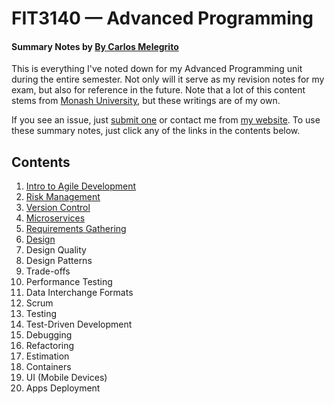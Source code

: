 # FIT3140 — Advanced Programming

#### Summary Notes by [By Carlos Melegrito](http://mlgrto.com)

This is everything I've noted down for my Advanced Programming unit during the entire semester. Not only will it serve as my revision notes for my exam, but also for reference in the future. Note that a lot of this content stems from [Monash University](http://www.monash.edu), but these writings are of my own.

If you see an issue, just [submit one](https://github.com/cjmlgrto/fit3140-notes/issues/new) or contact me from [my website](http://mlgrto.com/). To use these summary notes, just click any of the links in the contents below.

## Contents

1. [Intro to Agile Development](https://github.com/cjmlgrto/fit3140-notes/blob/master/notes/01-agile.md)
2. [Risk Management](https://github.com/cjmlgrto/fit3140-notes/blob/master/notes/02-risks.md)
3. [Version Control](https://github.com/cjmlgrto/fit3140-notes/blob/master/notes/03-git.md)
4. [Microservices](https://github.com/cjmlgrto/fit3140-notes/blob/master/notes/04-microservices.md)
5. [Requirements Gathering](https://github.com/cjmlgrto/fit3140-notes/blob/master/notes/05-requirements.md)
6. [Design](https://github.com/cjmlgrto/fit3140-notes/blob/master/notes/06-design.md)
7. Design Quality
8. Design Patterns
9. Trade-offs
10. Performance Testing
11. Data Interchange Formats
12. Scrum
13. Testing
14. Test-Driven Development
15. Debugging
16. Refactoring
17. Estimation
18. Containers
19. UI (Mobile Devices)
20. Apps Deployment